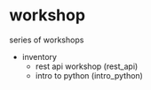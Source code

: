 # workshop
series of workshops

* inventory
	* rest api workshop (rest_api)
	* intro to python (intro_python)





